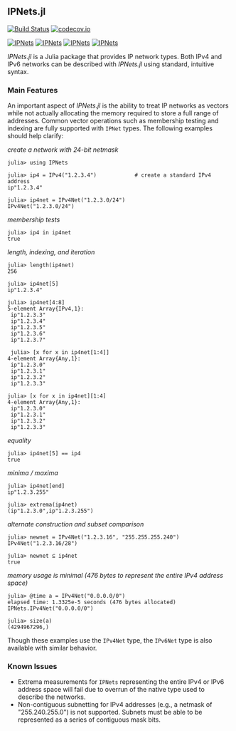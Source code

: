 ## IPNets.jl
[![Build Status](https://travis-ci.org/JuliaWeb/IPNets.jl.svg?branch=master)](https://travis-ci.org/JuliaWeb/IPNets.jl)
[![codecov.io](http://codecov.io/github/JuliaWeb/IPNets.jl/coverage.svg?branch=master)](http://codecov.io/github/JuliaWeb/IPNets.jl?branch=master)

[![IPNets](http://pkg.julialang.org/badges/IPNets_0.3.svg)](http://pkg.julialang.org/?pkg=IPNets)
[![IPNets](http://pkg.julialang.org/badges/IPNets_0.4.svg)](http://pkg.julialang.org/?pkg=IPNets&ver=0.4)
[![IPNets](http://pkg.julialang.org/badges/IPNets_0.5.svg)](http://pkg.julialang.org/?pkg=IPNets)
[![IPNets](http://pkg.julialang.org/badges/IPNets_0.6.svg)](http://pkg.julialang.org/?pkg=IPNets)

*IPNets.jl* is a Julia package that provides IP network types. Both IPv4 and IPv6
networks can be described with *IPNets.jl* using standard, intuitive syntax.


### Main Features

An important aspect of *IPNets.jl* is the ability to treat IP networks as
vectors while not actually allocating the memory required to store a full
range of addresses. Common vector operations such as membership testing and
indexing are fully supported with `IPNet` types. The following examples should
help clarify:

*create a network with 24-bit netmask*
```
julia> using IPNets

julia> ip4 = IPv4("1.2.3.4")            # create a standard IPv4 address
ip"1.2.3.4"

julia> ip4net = IPv4Net("1.2.3.0/24")
IPv4Net("1.2.3.0/24")

```
*membership tests*
```
julia> ip4 in ip4net
true
```

*length, indexing, and iteration*
```
julia> length(ip4net)
256

julia> ip4net[5]
ip"1.2.3.4"

julia> ip4net[4:8]
5-element Array{IPv4,1}:
 ip"1.2.3.3"
 ip"1.2.3.4"
 ip"1.2.3.5"
 ip"1.2.3.6"
 ip"1.2.3.7"

 julia> [x for x in ip4net[1:4]]
4-element Array{Any,1}:
 ip"1.2.3.0"
 ip"1.2.3.1"
 ip"1.2.3.2"
 ip"1.2.3.3"

julia> [x for x in ip4net][1:4]
4-element Array{Any,1}:
 ip"1.2.3.0"
 ip"1.2.3.1"
 ip"1.2.3.2"
 ip"1.2.3.3"
```

*equality*
```
julia> ip4net[5] == ip4
true
```

*minima / maxima*
```
julia> ip4net[end]
ip"1.2.3.255"

julia> extrema(ip4net)
(ip"1.2.3.0",ip"1.2.3.255")
```

*alternate construction and subset comparison*
```
julia> newnet = IPv4Net("1.2.3.16", "255.255.255.240")
IPv4Net("1.2.3.16/28")

julia> newnet ⊆ ip4net
true
```

*memory usage is minimal (476 bytes to represent the entire IPv4 address space)*
```
julia> @time a = IPv4Net("0.0.0.0/0")
elapsed time: 1.3325e-5 seconds (476 bytes allocated)
IPNets.IPv4Net("0.0.0.0/0")

julia> size(a)
(4294967296,)
```

Though these examples use the `IPv4Net` type, the `IPv6Net` type is also available with similar behavior.

### Known Issues
- Extrema measurements for `IPNets` representing the entire IPv4 or IPv6 address
space will fail due to overrun of the native type used to describe the networks.
- Non-contiguous subnetting for IPv4 addresses (e.g., a netmask of "255.240.255.0")
is not supported. Subnets must be able to be represented as a series of contiguous mask bits.
